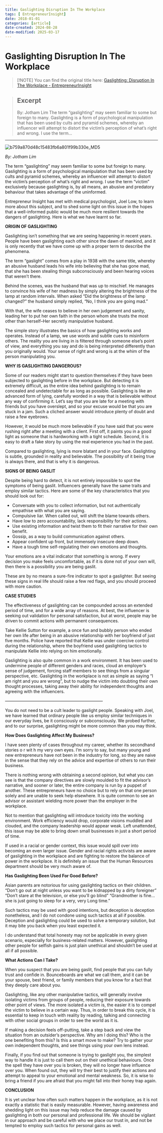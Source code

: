 ```yaml
---
title: Gaslighting Disruption In The Workplace
tags: [ EntrepreneurInsight]
date: 2018-01-01
categories: [article]
date-created: 2024-08-28
date-modified: 2025-03-17
---
```


# Gaslighting Disruption In The Workplace

> [!NOTE] You can find the original title here:
> [Gaslighting: Disruption In The Workplace - EntrepreneurInsight](https://entrepreneurinsight.com.my/gaslighting-disruption-in-the-workplace/)

> ## Excerpt
>
> By: Jotham Lim The term “gaslighting” may seem familiar to some but foreign to many. Gaslighting is a form of psychological manipulation that has been used by cults and pyramid schemes, whereby an influencer will attempt to distort the victim’s perception of what’s right and wrong. I use the term…

---

![b759a870d48c15483fb6a801f99b330e_MD5](/media/b759a870d48c15483fb6a801f99b330e_MD5.jpg)

_By: Jotham Lim_

The term “gaslighting” may seem familiar to some but foreign to many. Gaslighting is a form of psychological manipulation that has been used by cults and pyramid schemes, whereby an influencer will attempt to distort the victim’s perception of what’s right and wrong. I use the term “victim” exclusively because gaslighting is, by all means, an abusive and predatory behaviour that takes advantage of the uninformed.

Entrepreneur Insight has met with medical psychologist, Joel Low, to learn more about this subject, and to shed some light on this issue in the hopes that a well-informed public would be much more resilient towards the dangers of gaslighting. Here is what we have learnt so far.

**ORIGIN OF GASLIGHTING**

Gaslighting isn’t something that we are seeing happening in recent years. People have been gaslighting each other since the dawn of mankind, and it is only recently that we have come up with a proper term to describe the phenomena.

The term “gaslight” comes from a play in 1938 with the same title, whereby an abusive husband leads his wife into believing that she has gone mad, that she has been stealing things subconsciously and been hearing voices that weren’t there.

Behind the scenes, was the husband that was up to mischief. He manages to convince his wife of her madness by simply altering the brightness of the lamp at random intervals. When asked “Did the brightness of the lamp changed?” the husband simply replied, “No, I think you are going mad.”

With that, the wife ceases to believe in her own judgement and sanity, leading her to put her own faith in the person whom she trusts the most other than herself–Her secretly manipulative husband.

The simple story illustrates the basics of how gaslighting works and operates. Instead of a lamp, we use words and subtle cues to misinform others. The reality you are living in is filtered through someone else’s point of view, and everything you say and do is being interpreted differently than you originally would. Your sense of right and wrong is at the whim of the person manipulating you.

**WHY IS GASLIGHTING DANGEROUS?**

Some of our readers might start to question themselves if they have been subjected to gaslighting before in the workplace. But detecting it is extremely difficult, as the entire idea behind gaslighting is to remain concealed and undetectable for as long as possible. Gaslighting is like an advanced form of lying, carefully worded in a way that is believable without any way of confirming it. Let’s say that you are late for a meeting with friends but you have overslept, and so your excuse would be that you are stuck in a jam. Such a cliched answer would introduce plenty of doubt and raise a few eyebrows.

However, it would be much more believable if you have said that you were rushing right after a meeting with a client. First off, it paints you in a good light as someone that is hardworking with a tight schedule. Second, it is easy to draft a fake story by using the real experience you had in the past.

Compared to gaslighting, lying is more blatant and in your face. Gaslighting is subtle, grounded in reality and believable. The possibility of it being true is always there, and that is why it is dangerous.

**SIGNS OF BEING GASLIT**

Despite being hard to detect, it is not entirely impossible to spot the symptoms of being gaslit. Influencers generally have the same traits and employ similar tactics. Here are some of the key characteristics that you should look out for:

- Conversate with you to collect information, but not authentically empathise with what you are saying.
- Compulsive liar. When called out, will shift the blame towards others.
- Have low to zero accountability, lack
  responsibility for their actions.
- Use existing information and twist them to fit their narrative for their own benefit.
- Gossip, as a way to build communication against others.
- Appear confident up front, but immensely insecure deep down.
- Have a tough time self-regulating their own emotions and thoughts.

Your emotions are a vital indicator that something is wrong. If every decision you make feels uncomfortable, as if it is done not of your own will, then there is a possibility you are being gaslit.

These are by no means a sure-fire indicator to spot a gaslighter. But seeing these signs in real life should raise a few red flags, and you should proceed with more caution.

**CASE STUDIES**

The effectiveness of gaslighting can be compounded across an extended period of time, and for a wide array of reasons. At best, the influencer is seeking out validation for personal satisfaction, but at worst, people may be driven to commit actions with permanent consequences.

Take Kellie Sutton for example, a once fun and bubbly person who ended her own life after being in an abusive relationship with her boyfriend of just five months. Police have reported that Kellie was under coercive control during the relationship, where the boyfriend used gaslighting tactics to manipulate Kellie into relying on him emotionally.

Gaslighting is also quite common in a work environment. It has been used to undermine people of different genders and races, cloud an employer’s sense of judgement, forcing staff members to see things from a singular perspective, etc. Gaslighting in the workplace is not as simple as saying “I am right and you are wrong”, but to nudge the victim into doubting their own thought processes, taking away their ability for independent thoughts and agreeing with the influencers.

———————————————————————

You do not need to be a cult leader to gaslight people. Speaking with Joel, we have learned that ordinary people like us employ similar techniques in our everyday lives, be it consciously or subconsciously. We probed further, and to our surprise, gaslighting might be more common than you may think.

**How Does Gaslighting Affect My Business?**

I have seen plenty of cases throughout my career, whether its secondhand stories o r wit h my very own eyes. I’m sorry to say, but many young and new entrepreneurs have not been in the industry for long, so they are naive in the sense that they rely on the advice and expertise of others to run their business.

There is nothing wrong with obtaining a second opinion, but what you can see is that the company directives are slowly moulded to fit the advisor’s narrative, and sooner or later, the entire company is run by a puppet of another. These entrepreneurs have no choice but to rely on that one person solely and are unable to seek help elsewhere. It is quite common to see an advisor or assistant wielding more power than the employer in the workplace.

Not to mention that gaslighting will introduce toxicity into the working environment. Work efficiency would drop, corporate visions muddled and clouded, and the company leadership would appear weak. Left unattended, this issue may be able to bring down small businesses in just a short period of time.

If used in a racial or gender context, this issue would spill over into becoming an even larger issue. Gender and racial rights activists are aware of gaslighting in the workplace and are fighting to restore the balance of power in the workplace. It is definitely an issue that the Human Resources department should be very much aware of.

**Has Gaslighting Been Used For Good Before?**

Asian parents are notorious for using gaslighting tactics on their children. “Don’t go out at night unless you want to be kidnapped by a dirty foreigner” “Don’t stare at the television, or else you’ll go blind” “Grandmother is fine… she is just going to sleep for a very, very Long time.”

Such tactics may be used with good intentions, but deception is deception nonetheless, and I do not condone using such tactics at all if possible. Deception and gaslighting could be used to solve a temporary solution, but it may bite you back when you least expected it.

I do understand that total honesty may not be applicable in every given scenario, especially for business-related matters. However, gaslighting other people for selfish gains is just plain unethical and shouldn’t be used at all if all possible.

**What Actions Can I Take?**

When you suspect that you are being gaslit, find people that you can fully trust and confide in. Bounceboards are what we call them, and it can be your spouse, best friend, or family members that you know for a fact that they deeply care about you.

Gaslighting, like any other manipulative tactics, will generally involve isolating victims from groups of people, reducing their exposure towards other point of views. The more isolated a victim is, the easier it is to compel the victim to believe in a certain way. Thus, in order to break this cycle, it is essential to keep in touch with reality by reading, talking and connecting with other social groups in order to see the world as it is.

If making a decision feels off-putting, take a step back and view the situation from an outsider’s perspective. Why am I doing this? Who is the one benefiting from this? Is this a smart move to make? Try to gather your own independent thoughts, and see things using your own lens instead.

Finally, if you find out that someone is trying to gaslight you, the simplest way to handle it is just to call them out on their unethical behaviours. Once the spell they have over you is broken, they will no longer have influence over you. When found out, they will try their best to justify their actions and attempt to appeal to your emotional and mental weakness. So, it is wise to bring a friend if you are afraid that you might fall into their honey trap again.

**CONCLUSION**

It is yet unclear how often such matters happen in the workplace, as it is not exactly a statistic that is easily measurable. However, having awareness and shedding light on this issue may help reduce the damage caused by gaslighting in both our personal and professional life. We should be vigilant in our approach and be careful with who we place our trust in, and not be tempted to employ such tactics for personal gains as well.
